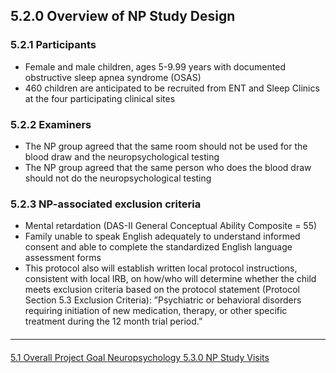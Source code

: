 ## 5.2.0 Overview of NP Study Design

### 5.2.1 Participants

* Female and male children, ages 5-9.99 years with documented obstructive sleep apnea
syndrome (OSAS)
* 460 children are anticipated to be recruited from ENT and Sleep Clinics at the four
participating clinical sites

### 5.2.2 Examiners
* The NP group agreed that the same room should not be used for the blood draw and the
neuropsychological testing
* The NP group agreed that the same person who does the blood draw should not do the
neuropsychological testing

### 5.2.3 NP-associated exclusion criteria
* Mental retardation (DAS-II General Conceptual Ability Composite = 55)
* Family unable to speak English adequately to understand informed consent and able to
complete the standardized English language assessment forms
* This protocol also will establish written local protocol instructions, consistent with local
IRB, on how/who will determine whether the child meets exclusion criteria based on the
protocol statement (Protocol Section 5.3 Exclusion Criteria):
”Psychiatric or behavioral disorders requiring initiation of new medication, therapy, or
other specific treatment during the 12 month trial period.”


<hr class="soften" style="margin-top: 20px;margin-bottom: 20px;"/>

<div class="center">
<div class="btn-group">
  <a href=":pages_path:/manuals/neuropsychology/5-01-overall-project-goal.md" class="btn btn-default">
    <span class="glyphicon glyphicon-chevron-left"></span>
    5.1 Overall Project Goal
  </a>

  <a href=":pages_path:/manuals/neuropsychology" class="btn btn-default">
    <span class="glyphicon glyphicon-chevron-up"></span>
    Neuropsychology
  </a>

  <a href=":pages_path:/manuals/neuropsychology/5-03-np-study-visits.md" class="btn btn-success">
    5.3.0 NP Study Visits
    <span class="glyphicon glyphicon-chevron-right"></span>
  </a>
</div>
</div>
